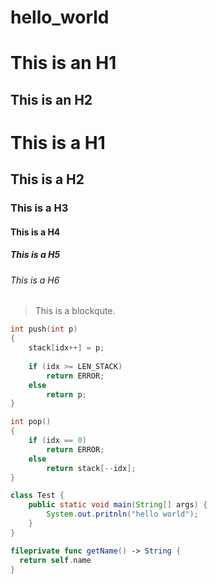 # hello_world

This is an H1
=============

This is an H2
-------------

# This is a H1
## This is a H2
### This is a H3
#### This is a H4
##### This is a H5
###### This is a H6

> This is a blockqute.

```c
int push(int p)
{
    stack[idx++] = p;
 
    if (idx >= LEN_STACK)
        return ERROR;
    else
        return p;
}

int pop()
{
    if (idx == 0)
        return ERROR;
    else
        return stack[--idx];
}
```

```java
class Test {
    public static void main(String[] args) {
        System.out.pritnln("hello world");
    }
}
```

```swift
fileprivate func getName() -> String {
  return self.name
}
```
